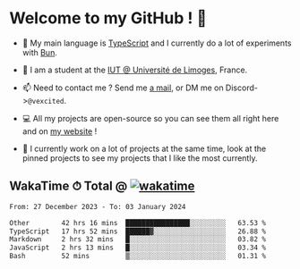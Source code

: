 # Welcome to my GitHub ! 🌃

- 🔭 My main language is [TypeScript](https://www.typescriptlang.org/) and I currently do a lot of experiments with [Bun](https://bun.sh).

- 🌱 I am a student at the [IUT @ Université de Limoges](https://iut.unilim.fr), France.

- 📫 Need to contact me ? Send me <a href="mailto:mikkel@milescode.dev">a mail</a>, or DM me on Discord->`@vexcited`.

- 💻 All my projects are open-source so you can see them all right here and on <a href="https://vexcited.vercel.app">my website</a> !

- 👀 I currently work on a lot of projects at the same time, look at the pinned projects to see my projects that I like the most currently.

## WakaTime ⏱ Total @ [![wakatime](https://wakatime.com/badge/user/0839e595-e07a-435c-8d59-ed95f2a3d6dd.svg)](https://wakatime.com/@0839e595-e07a-435c-8d59-ed95f2a3d6dd)

<!--START_SECTION:waka-->

```txt
From: 27 December 2023 - To: 03 January 2024

Other        42 hrs 16 mins  ████████████████░░░░░░░░░   63.53 %
TypeScript   17 hrs 52 mins  ██████▓░░░░░░░░░░░░░░░░░░   26.88 %
Markdown     2 hrs 32 mins   █░░░░░░░░░░░░░░░░░░░░░░░░   03.82 %
JavaScript   2 hrs 13 mins   █░░░░░░░░░░░░░░░░░░░░░░░░   03.34 %
Bash         52 mins         ▒░░░░░░░░░░░░░░░░░░░░░░░░   01.31 %
```

<!--END_SECTION:waka-->

